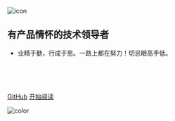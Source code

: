 ![icon](https://cdn.jsdelivr.net/gh/wugenqiang/StaticRepo/images/icon.png)

## 有产品情怀的技术领导者

- 业精于勤，行成于思。一路上都在努力！切忌眼高手低。

<br>

<br>

<span id="busuanzi_container_site_pv" style='display:none'>
    👀 本站总访问量：<span id="busuanzi_value_site_pv"></span> 次
</span>

<br>

[GitHub](https://github.com/imarchuang/imarchuang.github.io)
[开始阅读](/README.md)



<!-- 背景色 -->
![color](#fff)
